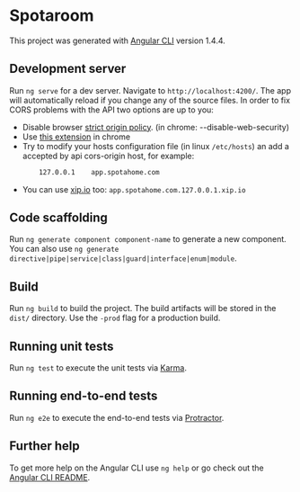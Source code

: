 # Spotaroom

This project was generated with [Angular CLI](https://github.com/angular/angular-cli) version 1.4.4.

## Development server

Run `ng serve` for a dev server. Navigate to `http://localhost:4200/`. The app will automatically reload if you change any of the source files.
In order to fix CORS problems with the API two options are up to you:
- Disable browser [strict origin policy](https://www.thepolyglotdeveloper.com/2014/08/bypass-cors-errors-testing-apis-locally/). (in chrome: --disable-web-security)
- Use [this extension](https://chrome.google.com/webstore/detail/allow-control-allow-origi/nlfbmbojpeacfghkpbjhddihlkkiljbi) in chrome
- Try to modify your hosts configuration file (in linux `/etc/hosts`) an add a accepted by api cors-origin host, for example:
   ```bash
       127.0.0.1    app.spotahome.com 
   ```
- You can use [xip.io](http://xip.io/) too: `app.spotahome.com.127.0.0.1.xip.io`

## Code scaffolding

Run `ng generate component component-name` to generate a new component. You can also use `ng generate directive|pipe|service|class|guard|interface|enum|module`.

## Build

Run `ng build` to build the project. The build artifacts will be stored in the `dist/` directory. Use the `-prod` flag for a production build.

## Running unit tests

Run `ng test` to execute the unit tests via [Karma](https://karma-runner.github.io).

## Running end-to-end tests

Run `ng e2e` to execute the end-to-end tests via [Protractor](http://www.protractortest.org/).

## Further help

To get more help on the Angular CLI use `ng help` or go check out the [Angular CLI README](https://github.com/angular/angular-cli/blob/master/README.md).
